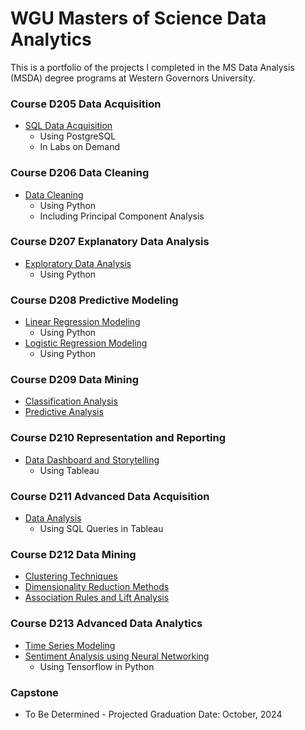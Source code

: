 # WGU Masters of Science Data Analytics
This is a portfolio of the projects I completed in the MS Data Analysis (MSDA) degree programs at Western Governors University. 

### Course D205 Data Acquisition
- [SQL Data Acquisition](https://github.com/NatalieToler/wgu-course-work/blob/9d931bf8ddbb731eec61c4832266c72782bbe17e/D205%20Data%20Aquisition.pdf)
    - Using PostgreSQL
    - In Labs on Demand

### Course D206 Data Cleaning
- [Data Cleaning](https://github.com/NatalieToler/wgu-course-work/blob/9d931bf8ddbb731eec61c4832266c72782bbe17e/D206%20Data%20Cleaning.ipynb)
    - Using Python
    - Including Principal Component Analysis

### Course D207 Explanatory Data Analysis
- [Exploratory Data Analysis](https://github.com/NatalieToler/wgu-course-work/blob/9d931bf8ddbb731eec61c4832266c72782bbe17e/D207%20Exploratory%20Data%20Analysis.ipynb)
    - Using Python

### Course D208 Predictive Modeling
- [Linear Regression Modeling](https://github.com/NatalieToler/wgu-course-work/blob/9d931bf8ddbb731eec61c4832266c72782bbe17e/D208%20Linear%20Regression.ipynb)
    - Using Python
- [Logistic Regression Modeling](https://github.com/NatalieToler/wgu-course-work/blob/9d931bf8ddbb731eec61c4832266c72782bbe17e/D208%20Logistic%20Regression.ipynb)
    - Using Python

### Course D209 Data Mining
- [Classification Analysis](https://github.com/NatalieToler/wgu-course-work/blob/9d931bf8ddbb731eec61c4832266c72782bbe17e/D209%20Classification%20Analysis.ipynb)
- [Predictive Analysis](https://github.com/NatalieToler/wgu-course-work/blob/9d931bf8ddbb731eec61c4832266c72782bbe17e/D209%20Predictive%20Analysis.ipynb)

### Course D210 Representation and Reporting
- [Data Dashboard and Storytelling](https://github.com/NatalieToler/wgu-course-work/blob/9d931bf8ddbb731eec61c4832266c72782bbe17e/D210%20Representation%20and%20Reporting%20PA.ipynb)
    - Using Tableau

### Course D211 Advanced Data Acquisition
- [Data Analysis](https://github.com/NatalieToler/wgu-course-work/blob/9d931bf8ddbb731eec61c4832266c72782bbe17e/D211%20Report.pdf)
    - Using SQL Queries in Tableau

### Course D212 Data Mining
- [Clustering Techniques](https://github.com/NatalieToler/wgu-course-work/blob/9d931bf8ddbb731eec61c4832266c72782bbe17e/D212%20Task%201%20Clustering%20Techniques.ipynb)
- [Dimensionality Reduction Methods](https://github.com/NatalieToler/wgu-course-work/blob/9d931bf8ddbb731eec61c4832266c72782bbe17e/D212%20Task%202%20Dimensionality%20Reduction%20Methods.ipynb)
- [Association Rules and Lift Analysis](https://github.com/NatalieToler/wgu-course-work/blob/9d931bf8ddbb731eec61c4832266c72782bbe17e/D212%20Task%203%20Association%20Rules%20and%20Lift%20Analysis.ipynb)

### Course D213 Advanced Data Analytics
- [Time Series Modeling](https://github.com/NatalieToler/wgu-course-work/blob/9d931bf8ddbb731eec61c4832266c72782bbe17e/D213%20Time%20Series%20Analysis.ipynb)
- [Sentiment Analysis using Neural Networking](https://github.com/NatalieToler/wgu-course-work/blob/9d931bf8ddbb731eec61c4832266c72782bbe17e/D213%20Sentiment%20Analysis.ipynb)
    - Using Tensorflow in Python

### Capstone
- To Be Determined - Projected Graduation Date: October, 2024
